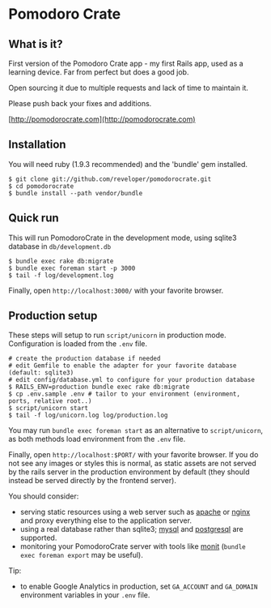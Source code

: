 Pomodoro Crate
===============

What is it?
----------
First version of the Pomodoro Crate app - my first Rails app, used as a learning device. Far from perfect but does a good job.

Open sourcing it due to multiple requests and lack of time to maintain it.

Please push back your fixes and additions.

[http://pomodorocrate.com](http://pomodorocrate.com)

Installation
------------
You will need ruby (1.9.3 recommended) and the 'bundle' gem installed.

    $ git clone git://github.com/reveloper/pomodorocrate.git
    $ cd pomodorocrate
    $ bundle install --path vendor/bundle

Quick run
---------
This will run PomodoroCrate in the development mode, using sqlite3 database in `db/development.db`

    $ bundle exec rake db:migrate
    $ bundle exec foreman start -p 3000
    $ tail -f log/development.log

Finally, open `http://localhost:3000/` with your favorite browser.

Production setup
----------------
These steps will setup to run `script/unicorn` in production mode. Configuration is loaded from the `.env` file.

    # create the production database if needed
    # edit Gemfile to enable the adapter for your favorite database (default: sqlite3)
    # edit config/database.yml to configure for your production database
    $ RAILS_ENV=production bundle exec rake db:migrate
    $ cp .env.sample .env # tailor to your environment (environment, ports, relative root..)
    $ script/unicorn start
    $ tail -f log/unicorn.log log/production.log

You may run `bundle exec foreman start` as an alternative to `script/unicorn`, as both methods load environment from the `.env` file.

Finally, open `http://localhost:$PORT/` with your favorite browser. If you do not see any images or styles this is normal, as static assets are not served by the rails server in the production environment by default (they should instead be served directly by the frontend server).

You should consider:

* serving static resources using a web server such as [apache](http://httpd.apache.org/) or [nginx](http://wiki.nginx.org/) and proxy everything else to the application server.
* using a real database rather than sqlite3; [mysql](http://www.mysql.com) and [postgresql](http://www.postgresql.org) are supported.
* monitoring your PomodoroCrate server with tools like [monit](http://mmonit.com/monit) (`bundle exec foreman export` may be useful).

Tip:

* to enable Google Analytics in production, set `GA_ACCOUNT` and `GA_DOMAIN` environment variables in your `.env` file.
